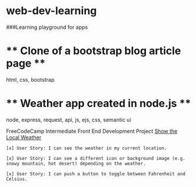 # web-dev-learning
###Learning playground for apps

# ** Clone of a bootstrap blog article page **

html, css, bootstrap

# ** Weather app created in node.js **

node, express, request, api, js, ejs, css, semantic ui

FreeCodeCamp Intermediate Front End Development Project [Show the Local Weather](https://www.freecodecamp.org/challenges/show-the-local-weather)

	[x] User Story: I can see the weather in my current location.

	[x] User Story: I can see a different icon or background image (e.g. snowy mountain, hot desert) depending on the weather.

	[x] User Story: I can push a button to toggle between Fahrenheit and Celsius.